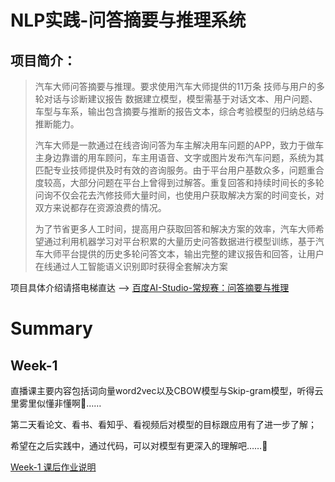 # NLP实践-问答摘要与推理系统

## 项目简介：

> 汽车大师问答摘要与推理。要求使用汽车大师提供的11万条 技师与用户的多轮对话与诊断建议报告 数据建立模型，模型需基于对话文本、用户问题、车型与车系，输出包含摘要与推断的报告文本，综合考验模型的归纳总结与推断能力。
> 
> 汽车大师是一款通过在线咨询问答为车主解决用车问题的APP，致力于做车主身边靠谱的用车顾问，车主用语音、文字或图片发布汽车问题，系统为其匹配专业技师提供及时有效的咨询服务。由于平台用户基数众多，问题重合度较高，大部分问题在平台上曾得到过解答。重复回答和持续时间长的多轮问询不仅会花去汽修技师大量时间，也使用户获取解决方案的时间变长，对双方来说都存在资源浪费的情况。
> 
> 为了节省更多人工时间，提高用户获取回答和解决方案的效率，汽车大师希望通过利用机器学习对平台积累的大量历史问答数据进行模型训练，基于汽车大师平台提供的历史多轮问答文本，输出完整的建议报告和回答，让用户在线通过人工智能语义识别即时获得全套解决方案

项目具体介绍请搭电梯直达 --> [百度AI-Studio-常规赛：问答摘要与推理](https://aistudio.baidu.com/aistudio/competition/detail/3)

# Summary

## Week-1

直播课主要内容包括词向量word2vec以及CBOW模型与Skip-gram模型，听得云里雾里似懂非懂啊👀……

第二天看论文、看书、看知乎、看视频后对模型的目标跟应用有了进一步了解；

希望在之后实践中，通过代码，可以对模型有更深入的理解吧……💪

 [Week-1 课后作业说明](/md/hw-1.md)